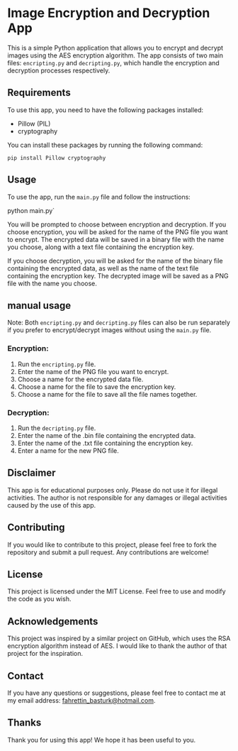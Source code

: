 # Image Encryption and Decryption App

This is a simple Python application that allows you to encrypt and decrypt images using the AES encryption algorithm. The app consists of two main files: `encripting.py` and `decripting.py`, which handle the encryption and decryption processes respectively.

## Requirements

To use this app, you need to have the following packages installed:

- Pillow (PIL)
- cryptography

You can install these packages by running the following command:

```pip install Pillow cryptography```


## Usage

To use the app, run the `main.py` file and follow the instructions:

python main.py`


You will be prompted to choose between encryption and decryption. If you choose encryption, you will be asked for the name of the PNG file you want to encrypt. The encrypted data will be saved in a binary file with the name you choose, along with a text file containing the encryption key.

If you choose decryption, you will be asked for the name of the binary file containing the encrypted data, as well as the name of the text file containing the encryption key. The decrypted image will be saved as a PNG file with the name you choose.


## manual usage
Note: Both `encripting.py` and `decripting.py` files can also be run separately if you prefer to encrypt/decrypt images without using the `main.py` file.

### Encryption:
1. Run the `encripting.py` file.
2. Enter the name of the PNG file you want to encrypt.
3. Choose a name for the encrypted data file.
4. Choose a name for the file to save the encryption key.
5. Choose a name for the file to save all the file names together.

### Decryption:

1. Run the `decripting.py` file.
2. Enter the name of the .bin file containing the encrypted data.
3. Enter the name of the .txt file containing the encryption key.
4. Enter a name for the new PNG file.

## Disclaimer

This app is for educational purposes only. Please do not use it for illegal activities. The author is not responsible for any damages or illegal activities caused by the use of this app.

## Contributing
If you would like to contribute to this project, please feel free to fork the repository and submit a pull request. Any contributions are welcome!

## License
This project is licensed under the MIT License. Feel free to use and modify the code as you wish.

## Acknowledgements
This project was inspired by a similar project on GitHub, which uses the RSA encryption algorithm instead of AES. I would like to thank the author of that project for the inspiration.

## Contact
If you have any questions or suggestions, please feel free to contact me at my email address: fahrettin_basturk@hotmail.com.

## Thanks
Thank you for using this app! We hope it has been useful to you.
